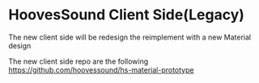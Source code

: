 # HoovesSound Client Side(Legacy)

The new client side will be redesign the reimplement with a new Material design

The new client side repo are the following
https://github.com/hoovessound/hs-material-prototype
